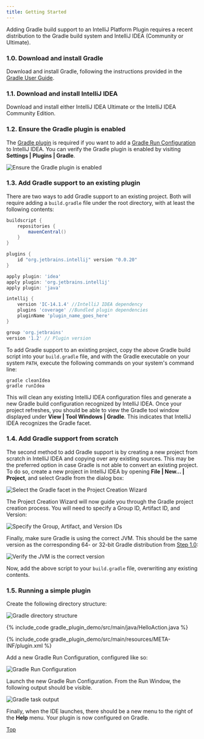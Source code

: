 ```yaml
---
title: Getting Started
---
```


Adding Gradle build support to an IntelliJ Platform Plugin requires a recent distribution to the Gradle build system and IntelliJ IDEA (Community or Ultimate).

### 1.0. Download and install Gradle

Download and install Gradle, following the instructions provided in the [Gradle User Guide](https://docs.gradle.org/current/userguide/installation.html). 

### 1.1. Download and install IntelliJ IDEA

Download and install either IntelliJ IDEA Ultimate or the IntelliJ IDEA Community Edition.

### 1.2. Ensure the Gradle plugin is enabled

The [Gradle plugin](https://plugins.gradle.org/plugin/org.jetbrains.intellij) is required if you want to add a [Gradle Run Configuration](https://www.jetbrains.com/idea/help/create-run-debug-configuration-for-gradle-tasks.html) to IntelliJ IDEA. You can verify the Gradle plugin is enabled by visiting **Settings \| Plugins \| Gradle**.

![Ensure the Gradle plugin is enabled](img/step0_gradle_enabled.png)

### 1.3. Add Gradle support to an existing plugin 

There are two ways to add Gradle support to an existing project. Both will require adding a `build.gradle` file under the root directory, with at least the following contents:

```groovy
buildscript {
    repositories {
        mavenCentral()
    }
}

plugins {
    id "org.jetbrains.intellij" version "0.0.20"
}

apply plugin: 'idea'
apply plugin: 'org.jetbrains.intellij'
apply plugin: 'java'

intellij {
    version 'IC-14.1.4' //IntelliJ IDEA dependency 
    plugins 'coverage' //Bundled plugin dependencies
    pluginName 'plugin_name_goes_here'
}

group 'org.jetbrains'
version '1.2' // Plugin version
```

To add Gradle support to an existing project, copy the above Gradle build script into your `build.gradle` file, and with the Gradle executable on your system `PATH`, execute the following commands on your system's command line:

```
gradle cleanIdea
gradle runIdea
```

This will clean any existing IntelliJ IDEA configuration files and generate a new Gradle build configuration recognized by IntelliJ IDEA. Once your project refreshes, you should be able to view the Gradle tool window displayed under **View \| Tool Windows \| Gradle**. This indicates that IntelliJ IDEA recognizes the Gradle facet.

### 1.4. Add Gradle support from scratch

The second method to add Gradle support is by creating a new project from scratch in IntelliJ IDEA and copying over any existing sources. This may be the preferred option in case Gradle is not able to convert an existing project. To do so, create a new project in IntelliJ IDEA by opening **File \| New... \| Project**, and select Gradle from the dialog box: 

![Select the Gradle facet in the Project Creation Wizard](img/step1_new_gradle_project.png)

The Project Creation Wizard will now guide you through the Gradle project creation process. You will need to specify a Group ID, Artifact ID, and Version:

![Specify the Group, Artifact, and Version IDs](img/step2_group_artifact_version.png)

Finally, make sure Gradle is using the correct JVM. This should be the same version as the corresponding 64- or 32-bit Gradle distribution from [Step 1.0](#download-and-install-gradle):

![Verify the JVM is the correct version](img/step3_gradle_config.png)

Now, add the above script to your `build.gradle` file, overwriting any existing contents.

### 1.5. Running a simple plugin

Create the following directory structure:

![Gradle directory structure](img/gradle_directory_structure.png)

{% include_code gradle_plugin_demo/src/main/java/HelloAction.java %}

{% include_code gradle_plugin_demo/src/main/resources/META-INF/plugin.xml %}

Add a new Gradle Run Configuration, configured like so:
 
![Gradle Run Configuration](img/gradle_run_config.png)

Launch the new Gradle Run Configuration. From the Run Window, the following output should be visible.

![Gradle task output](img/launched.png)

Finally, when the IDE launches, there should be a new menu to the right of the **Help** menu. Your plugin is now configured on Gradle.

[Top](/tutorials/build_system.md)
